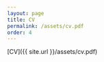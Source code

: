 ```yaml
---
layout: page
title: CV
permalink: /assets/cv.pdf
order: 4
---
```


[CV]({{ site.url }}/assets/cv.pdf)
